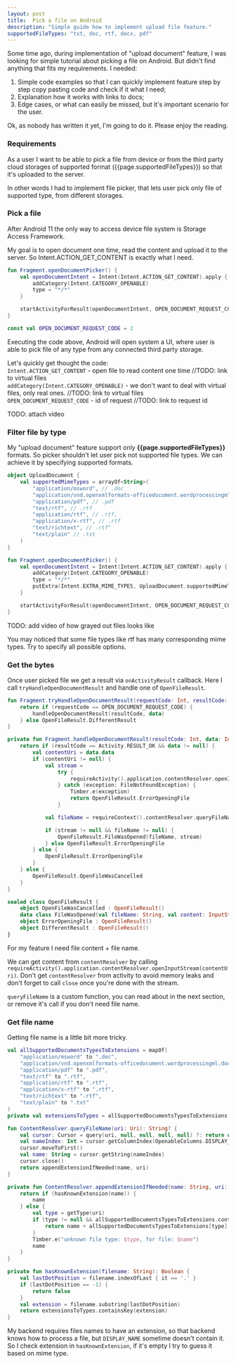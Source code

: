 ```yaml
---
layout: post
title:  Pick a file on Android
description: "Simple guide how to implement upload file feature."
supportedFileTypes: "txt, doc, rtf, docx, pdf"
---
```


Some time ago,
during implementation of "upload document" feature,
I was looking for simple tutorial about picking a file on Android.
But didn't find anything that fits my requirements.
I needed:
1. Simple code examples so that I can quickly implement feature step by step copy pasting code and check if it what I need;
2. Explanation how it works with links to docs;
3. Edge cases, or what can easily be missed, but it's important scenario for the user.

Ok, as nobody has written it yet, I'm going to do it.
Please enjoy the reading.

### Requirements

As a user I want to be able to pick a file
from device or from the third party cloud storages
of supported format ({{page.supportedFileTypes}})
so that it's uploaded to the server.

In other words I had to implement file picker,
that lets user pick only file of supported type,
from different storages.

### Pick a file

After Android 11 the only way to access device file system is Storage Access Framework.

My goal is to open document one time, read the content and upload it to the server.
So Intent.ACTION_GET_CONTENT is exactly what I need.

```kotlin
fun Fragment.openDocumentPicker() {
    val openDocumentIntent = Intent(Intent.ACTION_GET_CONTENT).apply {
        addCategory(Intent.CATEGORY_OPENABLE)
        type = "*/*"
    }

    startActivityForResult(openDocumentIntent, OPEN_DOCUMENT_REQUEST_CODE)
}

const val OPEN_DOCUMENT_REQUEST_CODE = 2
```

Executing the code above,
Android will open system a UI,
where user is able to pick file of any type from any connected third party storage.

Let's quickly get thought the code:  
`Intent.ACTION_GET_CONTENT` - open file to read content one time //TODO: link to virtual files  
`addCategory(Intent.CATEGORY_OPENABLE)` - we don't want to deal with virtual files, only real ones. //TODO: link to virtual files  
`OPEN_DOCUMENT_REQUEST_CODE` - id of request //TODO: link to request id  

TODO: attach video

### Filter file by type

My "upload document" feature support only **{{page.supportedFileTypes}}** formats.
So picker shouldn't let user pick not supported file types.
We can achieve it by specifying supported formats.

```kotlin
object UploadDocument {
    val supportedMimeTypes = arrayOf<String>(
        "application/msword", // .doc
        "application/vnd.openxmlformats-officedocument.wordprocessingml.document", // .docx
        "application/pdf", // .pdf
        "text/rtf", // .rtf
        "application/rtf", // .rtf,
        "application/x-rtf", // .rtf
        "text/richtext", // .rtf"
        "text/plain" // .txt
    )
}

fun Fragment.openDocumentPicker() {
    val openDocumentIntent = Intent(Intent.ACTION_GET_CONTENT).apply {
        addCategory(Intent.CATEGORY_OPENABLE)
        type = "*/*"
        putExtra(Intent.EXTRA_MIME_TYPES, UploadDocument.supportedMimeTypes)
    }

    startActivityForResult(openDocumentIntent, OPEN_DOCUMENT_REQUEST_CODE)
}
```

TODO: add video of how grayed out files looks like

You may noticed that some file types like rtf has many corresponding mime types.
Try to specify all possible options.

### Get the bytes

Once user picked file we get a result via `onActivityResult` callback.
Here I call `tryHandleOpenDocumentResult` and handle one of `OpenFileResult`.

```kotlin
fun Fragment.tryHandleOpenDocumentResult(requestCode: Int, resultCode: Int, data: Intent?): OpenFileResult {
    return if (requestCode == OPEN_DOCUMENT_REQUEST_CODE) {
        handleOpenDocumentResult(resultCode, data)
    } else OpenFileResult.DifferentResult
}

private fun Fragment.handleOpenDocumentResult(resultCode: Int, data: Intent?): OpenFileResult {
    return if (resultCode == Activity.RESULT_OK && data != null) {
        val contentUri = data.data
        if (contentUri != null) {
            val stream =
                try {
                    requireActivity().application.contentResolver.openInputStream(contentUri)
                } catch (exception: FileNotFoundException) {
                    Timber.e(exception)
                    return OpenFileResult.ErrorOpeningFile
                }

            val fileName = requireContext().contentResolver.queryFileName(contentUri)

            if (stream != null && fileName != null) {
                OpenFileResult.FileWasOpened(fileName, stream)
            } else OpenFileResult.ErrorOpeningFile
        } else {
            OpenFileResult.ErrorOpeningFile
        }
    } else {
        OpenFileResult.OpenFileWasCancelled
    }
}

sealed class OpenFileResult {
    object OpenFileWasCancelled : OpenFileResult()
    data class FileWasOpened(val fileName: String, val content: InputStream) : OpenFileResult()
    object ErrorOpeningFile : OpenFileResult()
    object DifferentResult : OpenFileResult()
}
```

For my feature I need file content + file name.

We can get content from `contentResolver` by calling 
`requireActivity().application.contentResolver.openInputStream(contentUri)`.
Don't get `contentResolver` from activity to avoid memory leaks
and don't forget to call `close` once you're done with the stream.

`queryFileName` is a custom function,
you can read about in the next section,
or remove it's call if you don't need file name.

### Get file name

Getting file name is a little bit more tricky.

```kotlin
val allSupportedDocumentsTypesToExtensions = mapOf(
    "application/msword" to ".doc",
    "application/vnd.openxmlformats-officedocument.wordprocessingml.document" to ".docx",
    "application/pdf" to ".pdf",
    "text/rtf" to ".rtf",
    "application/rtf" to ".rtf",
    "application/x-rtf" to ".rtf",
    "text/richtext" to ".rtf",
    "text/plain" to ".txt"
)
private val extensionsToTypes = allSupportedDocumentsTypesToExtensions.invert()

fun ContentResolver.queryFileName(uri: Uri): String? {
    val cursor: Cursor = query(uri, null, null, null, null) ?: return null
    val nameIndex: Int = cursor.getColumnIndex(OpenableColumns.DISPLAY_NAME)
    cursor.moveToFirst()
    val name: String = cursor.getString(nameIndex)
    cursor.close()
    return appendExtensionIfNeeded(name, uri)
}

private fun ContentResolver.appendExtensionIfNeeded(name: String, uri: Uri): String? {
    return if (hasKnownExtension(name)) {
        name
    } else {
        val type = getType(uri)
        if (type != null && allSupportedDocumentsTypesToExtensions.containsKey(type)) {
            return name + allSupportedDocumentsTypesToExtensions[type]
        }
        Timber.e("unknown file type: $type, for file: $name")
        name
    }
}

private fun hasKnownExtension(filename: String): Boolean {
    val lastDotPosition = filename.indexOfLast { it == '.' }
    if (lastDotPosition == -1) {
        return false
    }
    val extension = filename.substring(lastDotPosition)
    return extensionsToTypes.containsKey(extension)
}
```

My backend requires files names to have an extension,
so that backend knows how to process a file,
but `DISPLAY_NAME` sometime doesn't contain it.
So I check extension in `hasKnownExtension`,
if it's empty I try to guess it based on mime type.

